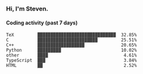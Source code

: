 ### Hi, I'm Steven.

#### Coding activity (past 7 days)
```
TeX         ▓▓▓▓▓▓▓▓▓▓▓▓▓▓▓▓▓▓▓▓▓▓▓▓▓▓▓▓▓▓  32.85%
C           ▓▓▓▓▓▓▓▓▓▓▓▓▓▓▓▓▓▓▓▓▓▓▓         25.51%
C++         ▓▓▓▓▓▓▓▓▓▓▓▓▓▓▓▓▓▓              20.65%
Python      ▓▓▓▓▓▓▓▓▓                       10.02%
other       ▓▓▓▓                             4.61%
TypeScript  ▓▓▓                              3.84%
HTML        ▓▓                               2.52%
```
